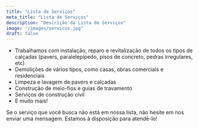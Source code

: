 ```yaml
---
title: "Lista de Serviços"
meta_title: "Lista de Serviços"
description: "Descrição da Lista de Serviços"
image: "/images/servicos.jpg"
draft: false
---
```


* Trabalhamos com instalação, reparo e revitalização de todos os tipos de calçadas (pavers, paralelepípedo, pisos de concreto, pedras irregulares, etc)
* Demolições de vários tipos, como casas, obras comerciais e residenciais
* Limpeza e lavagem de pavers e calçadas
* Construção de meio-fios e guias de travamento
* Serviços de construção civil
* E muito mais!

Se o serviço que você busca não está em nossa lista, não hesite em nos enviar uma mensagem. Estamos à disposição para atendê-lo!